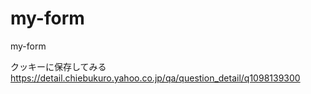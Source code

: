 # my-form
my-form


クッキーに保存してみる
https://detail.chiebukuro.yahoo.co.jp/qa/question_detail/q1098139300
